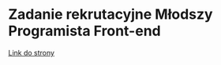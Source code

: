 # Zadanie rekrutacyjne Młodszy Programista Front-end

[Link do strony](https://manioo77.github.io/KRD/)

